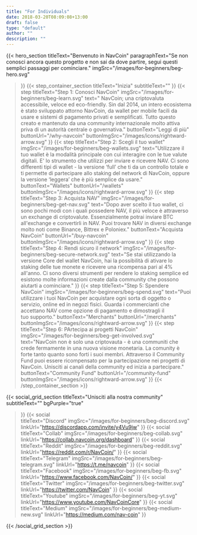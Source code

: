 ```yaml
---
title: "For Individuals"
date: 2018-03-20T08:09:08+13:00
draft: false
type: "default"
author: ""
description: ""
---
```

{{< hero_section
titleText="Benvenuto in NavCoin"
paragraphText="Se non conosci ancora questo progetto e non sai da dove partire, segui questi semplici passaggi per&nbsp;cominciare."
imgSrc="/images/for-beginners/beg-hero.svg"
>}}
{{< step_container_section 
    titleText="Inizia"
    subtitleText=""
>}}
  {{< step 
      titleText="Step 1: Conosci NavCoin"
      imgSrc="/images/for-beginners/beg-learn.svg"
      text=" NavCoin; una criptovaluta accessibile, veloce ed eco-friendly. Sin dal 2014, un intero ecosistema è stato sviluppato attorno NavCoin, da wallet per mobile facili da usare e sistemi di pagamento privati e semplificati. Tutto questo creato e mantenuto da una community internazionale molto attiva priva di un autorità centrale o&nbsp;governativa."
      buttonText="Leggi di più"
      buttonUrl="/why-navcoin"
      buttonImgSrc="/images/icons/rightward-arrow.svg"
  >}}
  {{< step 
      titleText="Step 2: Scegli il tuo wallet"
      imgSrc="/images/for-beginners/beg-wallets.svg"
      text="Utilizzare il tuo wallet è la modalità principale con cui interagire con le tue valute digitali. E' lo strumento che utilizzi per inviare e ricevere NAV. Ci sono differenti tipi di wallet - la versione ‘full’ che ti da un controllo totale e ti permette di partecipare allo staking del network di NavCoin, oppure la versione ‘leggera’ che è più semplice da&nbsp;usare."
      buttonText="Wallets"
      buttonUrl="/wallets"
      buttonImgSrc="/images/icons/rightward-arrow.svg"
  >}}
  {{< step
      titleText="Step 3: Acquista NAV"
      imgSrc="/images/for-beginners/beg-get-nav.svg"
      text="Dopo aver scelto il tuo wallet, ci sono pochi modi con i quali possedere NAV, il più veloce è attraverso un exchange di criptovalute. Essenzialmente potrai inviare BTC all'exchange e convertirli in NAV. Puoi trovare NAV in diversi exchange molto noti come Binance, Bittrex e&nbsp;Poloniex."
      buttonText="Acquista NavCoin"
      buttonUrl="/buy-navcoin"
      buttonImgSrc="/images/icons/rightward-arrow.svg"
  >}}
  {{< step
      titleText="Step 4: Rendi sicuro il network"
      imgSrc="/images/for-beginners/beg-secure-network.svg"
      text="Se stai utilizzando la versione Core del wallet NavCoin, hai la possibilità di ativare lo staking delle tue monete e ricevere una ricompensa pari al 4% all'anno. Ci sono diversi strumenti per rendere lo staking semplice ed esistono molte informazioni create dalla community che possono aiutarti a&nbsp;cominciare."
  >}}
  {{< step
      titleText="Step 5: Spendere NavCoin"
      imgSrc="/images/for-beginners/beg-spend.svg"
      text="Puoi utilizzare i tuoi NavCoin per acquistare ogni sorta di oggetto o servizio, online ed in negozi fisici. Guarda i commercianti che accettano NAV come opzione di pagamento e dimostragli il tuo&nbsp;supporto."
      buttonText="Merchants"
      buttonUrl="/merchants"
      buttonImgSrc="/images/icons/rightward-arrow.svg"
  >}}
  {{< step
      titleText="Step 6: PArtecipa ai progetti NavCoin"
      imgSrc="/images/for-beginners/beg-get-involved.svg"
      text="NavCoin non è solo una criptovauta - è una communiti che crede fermamente in una nuova visione monetaria. La comunity è forte tanto quanto sono forti i suoi membri. Attraverso il Community Fund puoi essere ricompensato per la partecipazione nei progetti di NavCoin. Unisciti ai canali della community ed inizia a&nbsp;partecipare."
      buttonText="Community Fund"
      buttonUrl="/community-fund"
      buttonImgSrc="/images/icons/rightward-arrow.svg"
  >}}
{{< /step_container_section >}}

{{< social_grid_section 
    titleText="Unisciti alla nostra community"
    subtitleText=""
    bgPurple="true"
>}}
    {{< social                 
    titleText="Discord"
    imgSrc="/images/for-beginners/beg-discord.svg"
    linkUrl="https://discordapp.com/invite/y4Vu9jw"
>}}
{{< social                 
    titleText="Collab"
    imgSrc="/images/for-beginners/beg-collab.svg"
    linkUrl="https://collab.navcoin.org/dashboard"
>}}
{{< social                 
    titleText="Reddit"
    imgSrc="/images/for-beginners/beg-reddit.svg"
    linkUrl="https://reddit.com/r/NavCoin/"
>}}
{{< social                 
    titleText="Telegram"
    imgSrc="/images/for-beginners/beg-telegram.svg"
    linkUrl="https://t.me/navcoin"
>}}
{{< social                 
    titleText="Facebook"
    imgSrc="/images/for-beginners/beg-fb.svg"
    linkUrl="https://www.facebook.com/NavCoin/"
>}}
{{< social                 
    titleText="Twitter"
    imgSrc="/images/for-beginners/beg-twitter.svg"
    linkUrl="https://twitter.com/NavCoin"
>}}
{{< social                 
    titleText="Youtube"
    imgSrc="/images/for-beginners/beg-yt.svg"
    linkUrl="https://www.youtube.com/NavCoinCore"
>}}
{{< social                 
    titleText="Medium"
    imgSrc="/images/for-beginners/beg-medium-new.svg"
    linkUrl="https://medium.com/nav-coin"
>}}

{{< /social_grid_section >}}
